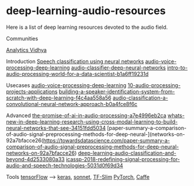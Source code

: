 # deep-learning-audio-resources
Here is a list of deep learning resources devoted to the audio field. 

Communities 

[Analytics Vidhya](https://www.analyticsvidhya.com/)

Introduction
[Speech classification using neural networks](https://towardsdatascience.com/speech-classification-using-neural-networks-the-basics-e5b08d6928b7)
[audio-voice-processing-deep-learning](https://www.analyticsvidhya.com/blog/2017/08/audio-voice-processing-deep-learning/)
[audio-classifier-deep-neural-networks](https://www.kdnuggets.com/2017/12/audio-classifier-deep-neural-networks.html)
[intro-to-audio-processing-world-for-a-data-scientist-b1a6ff19231d](https://medium.com/deepaffects/intro-to-audio-processing-world-for-a-data-scientist-b1a6ff19231d)


Usecases
[audio-voice-processing-deep-learning](https://www.analyticsvidhya.com/blog/2017/08/audio-voice-processing-deep-learning/)
[10-audio-processing-projects-applications](https://www.analyticsvidhya.com/blog/2018/01/10-audio-processing-projects-applications/)
[building-a-speaker-identification-system-from-scratch-with-deep-learning-f4c4aa558a56](https://medium.com/analytics-vidhya/building-a-speaker-identification-system-from-scratch-with-deep-learning-f4c4aa558a56)
[audio-classification-a-convolutional-neural-network-approach-b0a4fce8f6c](https://medium.com/@CVxTz/audio-classification-a-convolutional-neural-network-approach-b0a4fce8f6c)


Advanced
[the-promise-of-ai-in-audio-processing-a7e4996eb2ca](https://towardsdatascience.com/the-promise-of-ai-in-audio-processing-a7e4996eb2ca)
[whats-new-in-deep-learning-research-using-cross-modal-learning-to-build-neural-networks-that-see-34151fdd5034](https://towardsdatascience.com/whats-new-in-deep-learning-research-using-cross-modal-learning-to-build-neural-networks-that-see-34151fdd5034)
[paper-summary-a-comparison-of-audio-signal-preprocessing-methods-for-deep-neural-](networks-on-92a7bfacce26(https://towardsdatascience.com/paper-summary-a-comparison-of-audio-signal-preprocessing-methods-for-deep-neural-networks-on-92a7bfacce26)
[deep-learning-audio-classification-and-beyond-4d2533080a33](https://medium.com/@franky07724_57962/deep-learning-audio-classification-and-beyond-4d2533080a33)
[icassp-2018-redefining-signal-processing-for-audio-and-speech-technologies-5031d0f69d34](https://medium.com/@CogitoCorp/icassp-2018-redefining-signal-processing-for-audio-and-speech-technologies-5031d0f69d34)

Tools
[tensorFlow](https://www.tensorflow.org/) —> [keras](https://keras.io/), [sonnet](https://github.com/deepmind/sonnet), [TF-Slim](https://github.com/tensorflow/tensorflow/tree/master/tensorflow/contrib/slim)
[PyTorch](https://pytorch.org/),
[Caffe](http://caffe.berkeleyvision.org/)
